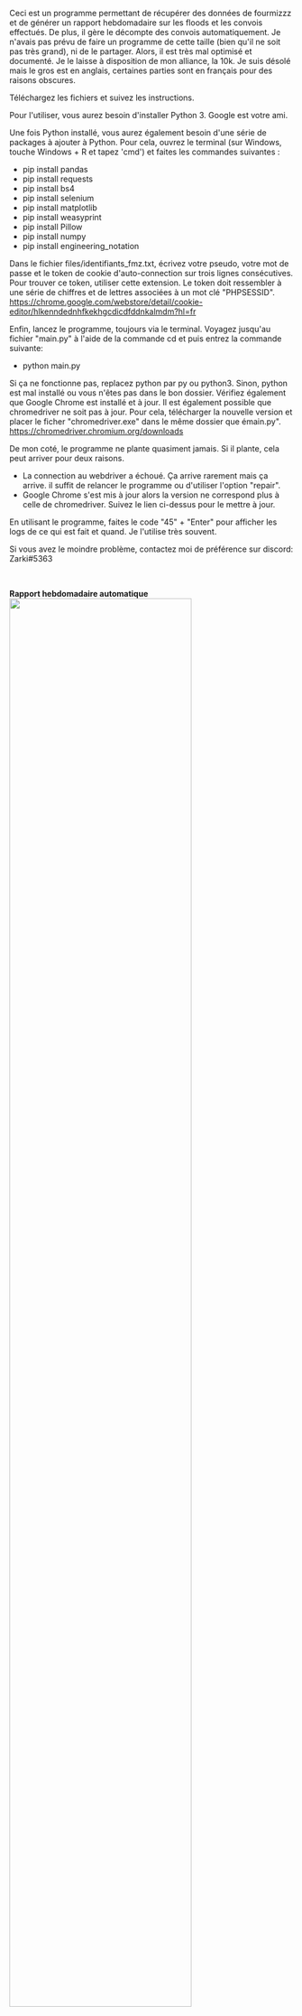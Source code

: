 Ceci est un programme permettant de récupérer des données de fourmizzz et de générer un rapport hebdomadaire sur les floods et les convois effectués. De plus, il gère le décompte des convois automatiquement.
Je n'avais pas prévu de faire un programme de cette taille (bien qu'il ne soit pas très grand), ni de le partager. Alors, il est très mal optimisé et documenté. Je le laisse à disposition de mon alliance, la 10k. Je suis désolé mais le gros est en anglais, certaines parties sont en français pour des raisons obscures.


Téléchargez les fichiers et suivez les instructions.

Pour l'utiliser, vous aurez besoin d'installer Python 3. Google est votre ami.

Une fois Python installé, vous aurez également besoin d'une série de packages à ajouter à Python. Pour cela, ouvrez le terminal (sur Windows, touche Windows + R et tapez 'cmd') et faites les commandes suivantes :
- pip install pandas
- pip install requests
- pip install bs4
- pip install selenium
- pip install matplotlib
- pip install weasyprint
- pip install Pillow
- pip install numpy
- pip install engineering_notation

Dans le fichier files/identifiants_fmz.txt, écrivez votre pseudo, votre mot de passe et le token de cookie d'auto-connection sur trois lignes consécutives. Pour trouver ce token, utiliser cette extension. Le token doit ressembler à une série de chiffres et de lettres associées à un mot clé "PHPSESSID".
https://chrome.google.com/webstore/detail/cookie-editor/hlkenndednhfkekhgcdicdfddnkalmdm?hl=fr

Enfin, lancez le programme, toujours via le terminal. Voyagez jusqu'au fichier "main.py" à l'aide de la commande cd et puis entrez la commande suivante:
- python main.py

Si ça ne fonctionne pas, replacez python par py ou python3. Sinon, python est mal installé ou vous n'êtes pas dans le bon dossier. Vérifiez également que Google Chrome est installé et à jour. Il est également possible que chromedriver ne soit pas à jour. Pour cela, télécharger la nouvelle version et placer le ficher "chromedriver.exe" dans le même dossier que émain.py".
https://chromedriver.chromium.org/downloads

De mon coté, le programme ne plante quasiment jamais. Si il plante, cela peut arriver pour deux raisons.
- La connection au webdriver a échoué. Ça arrive rarement mais ça arrive. il suffit de relancer le programme ou d'utiliser l'option "repair".
- Google Chrome s'est mis à jour alors la version ne correspond plus à celle de chromedriver. Suivez le lien ci-dessus pour le mettre à jour.

En utilisant le programme, faites le code "45" + "Enter" pour afficher les logs de ce qui est fait et quand. Je l'utilise très souvent.

Si vous avez le moindre problème, contactez moi de préférence sur discord: Zarki#5363

</br>

<b>Rapport hebdomadaire automatique</b>
<img src="https://zupimages.net/up/20/36/rnpu.png" width="80%">

<b>Comptage automatique des convois</b>
<img src="https://i.gyazo.com/7fe27fb604586e33c0153c61fdbfd3fa.png" width="80%">
